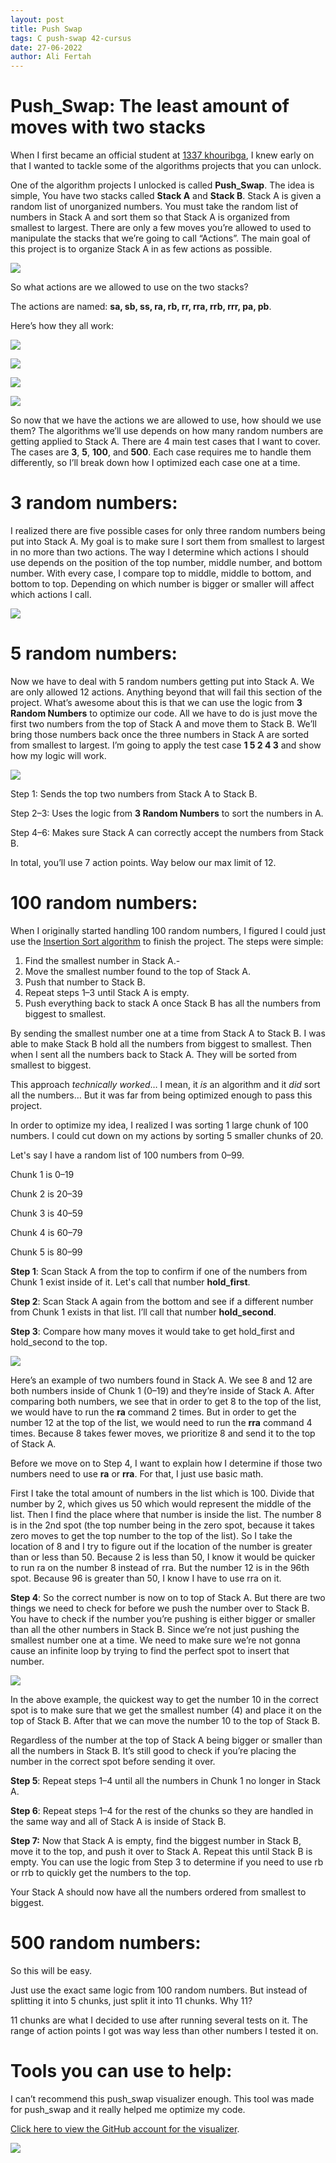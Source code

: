 ```yaml
---
layout: post
title: Push Swap
tags: C push-swap 42-cursus
date: 27-06-2022
author: Ali Fertah
---
```


# Push_Swap: The least amount of moves with two stacks

When I first became an official student at  [1337 khouribga](https://www.1337.ma/), I knew early on that I wanted to tackle some of the algorithms projects that you can unlock.

One of the algorithm projects I unlocked is called  **Push_Swap**. The idea is simple, You have two stacks called  **Stack A**  and  **Stack B**. Stack A is given a random list of unorganized numbers. You must take the random list of numbers in Stack A and sort them so that Stack A is organized from smallest to largest. There are only a few moves you’re allowed to used to manipulate the stacks that we’re going to call “Actions”. The main goal of this project is to organize Stack A in as few actions as possible.

![](https://miro.medium.com/max/1400/1*rXKk8juFHQaLzI-uJyEVog.png)

So what actions are we allowed to use on the two stacks?

The actions are named:  **sa, sb, ss, ra, rb, rr, rra, rrb, rrr, pa, pb**.

Here’s how they all work:

![](https://miro.medium.com/max/1400/1*dAHbFo-fEko25X-C8CVeKw.png)

![](https://miro.medium.com/max/1400/1*Iji-cUJbgJ1BRmLjT9Qqkw.png)

![](https://miro.medium.com/max/1400/1*v8rjNThxCvEIkbDNjomCZg.png)

![](https://miro.medium.com/max/1400/1*kE_2S1E4IoJxRF4eVt6TAQ.png)

So now that we have the actions we are allowed to use, how should we use them? The algorithms we’ll use depends on how many random numbers are getting applied to Stack A. There are 4 main test cases that I want to cover. The cases are  **3**,  **5**,  **100**, and  **500**. Each case requires me to handle them differently, so I’ll break down how I optimized each case one at a time.

# 3 random numbers:

I realized there are five possible cases for only three random numbers being put into Stack A. My goal is to make sure I sort them from smallest to largest in no more than two actions. The way I determine which actions I should use depends on the position of the top number, middle number, and bottom number. With every case, I compare top to middle, middle to bottom, and bottom to top. Depending on which number is bigger or smaller will affect which actions I call.

![](https://miro.medium.com/max/1400/1*D0U1zQFQnkI4Q_Z0QPi69g.png)

# 5 random numbers:

Now we have to deal with 5 random numbers getting put into Stack A. We are only allowed 12 actions. Anything beyond that will fail this section of the project. What’s awesome about this is that we can use the logic from  **3 Random Numbers**  to optimize our code. All we have to do is just move the first two numbers from the top of Stack A and move them to Stack B. We’ll bring those numbers back once the three numbers in Stack A are sorted from smallest to largest. I’m going to apply the test case  **1 5 2 4 3**  and show how my logic will work.

![](https://miro.medium.com/max/1400/1*qWo_KjcpGAZMuoI4WVtD6Q.png)

Step 1: Sends the top two numbers from Stack A to Stack B.

Step 2–3: Uses the logic from  **3 Random Numbers**  to sort the numbers in A.

Step 4–6: Makes sure Stack A can correctly accept the numbers from Stack B.

In total, you’ll use 7 action points. Way below our max limit of 12.

# **100 random numbers**:

When I originally started handling 100 random numbers, I figured I could just use the  [Insertion Sort algorithm](https://en.wikipedia.org/wiki/Insertion_sort)  to finish the project. The steps were simple:

1.  Find the smallest number in Stack A.-
2.  Move the smallest number found to the top of Stack A.
3.  Push that number to Stack B.
4.  Repeat steps 1–3 until Stack A is empty.
5.  Push everything back to stack A once Stack B has all the numbers from biggest to smallest.

By sending the smallest number one at a time from Stack A to Stack B. I was able to make Stack B hold all the numbers from biggest to smallest. Then when I sent all the numbers back to Stack A. They will be sorted from smallest to biggest.

This approach  _technically worked_… I mean, it  _is_  an algorithm and it  _did_  sort all the numbers… But it was far from being optimized enough to pass this project.

In order to optimize my idea, I realized I was sorting 1 large chunk of 100 numbers. I could cut down on my actions by sorting 5 smaller chunks of 20.

Let's say I have a random list of 100 numbers from 0–99.

Chunk 1 is 0–19

Chunk 2 is 20–39

Chunk 3 is 40–59

Chunk 4 is 60–79

Chunk 5 is 80–99

**Step 1**: Scan Stack A from the top to confirm if one of the numbers from Chunk 1 exist inside of it. Let's call that number  **hold_first**.

**Step 2**: Scan Stack A again from the bottom and see if a different number from Chunk 1 exists in that list. I’ll call that number  **hold_second**.

**Step 3**: Compare how many moves it would take to get hold_first and hold_second to the top.

![](https://miro.medium.com/max/678/1*WcH68sXPNecJgPwyYrA9MQ.png)

Here’s an example of two numbers found in Stack A. We see 8 and 12 are both numbers inside of Chunk 1 (0–19) and they’re inside of Stack A. After comparing both numbers, we see that in order to get 8 to the top of the list, we would have to run the  **ra**  command 2 times. But in order to get the number 12 at the top of the list, we would need to run the  **rra**  command 4 times. Because 8 takes fewer moves, we prioritize 8 and send it to the top of Stack A.

Before we move on to Step 4, I want to explain how I determine if those two numbers need to use  **ra**  or  **rra**. For that, I just use basic math.

First I take the total amount of numbers in the list which is 100. Divide that number by 2, which gives us 50 which would represent the middle of the list. Then I find the place where that number is inside the list. The number 8 is in the 2nd spot (the top number being in the zero spot, because it takes zero moves to get the top number to the top of the list). So I take the location of 8 and I try to figure out if the location of the number is greater than or less than 50. Because 2 is less than 50, I know it would be quicker to run ra on the number 8 instead of rra. But the number 12 is in the 96th spot. Because 96 is greater than 50, I know I have to use rra on it.

**Step 4**: So the correct number is now on to top of Stack A. But there are two things we need to check for before we push the number over to Stack B. You have to check if the number you’re pushing is either bigger or smaller than all the other numbers in Stack B. Since we’re not just pushing the smallest number one at a time. We need to make sure we’re not gonna cause an infinite loop by trying to find the perfect spot to insert that number.

![](https://miro.medium.com/max/1400/1*BPend1w23G0ktNNMd8st6Q.png)

In the above example, the quickest way to get the number 10 in the correct spot is to make sure that we get the smallest number (4) and place it on the top of Stack B. After that we can move the number 10 to the top of Stack B.

Regardless of the number at the top of Stack A being bigger or smaller than all the numbers in Stack B. It’s still good to check if you’re placing the number in the correct spot before sending it over.

**Step 5**: Repeat steps 1–4 until all the numbers in Chunk 1 no longer in Stack A.

**Step 6**: Repeat steps 1–4 for the rest of the chunks so they are handled in the same way and all of Stack A is inside of Stack B.

**Step 7:**  Now that Stack A is empty, find the biggest number in Stack B, move it to the top, and push it over to Stack A. Repeat this until Stack B is empty. You can use the logic from Step 3 to determine if you need to use rb or rrb to quickly get the numbers to the top.

Your Stack A should now have all the numbers ordered from smallest to biggest.

# 500 random numbers:

So this will be easy.

Just use the exact same logic from 100 random numbers. But instead of splitting it into 5 chunks, just split it into 11 chunks. Why 11?

11 chunks are what I decided to use after running several tests on it. The range of action points I got was way less than other numbers I tested it on.

# Tools you can use to help:

I can’t recommend this push_swap visualizer enough. This tool was made for push_swap and it really helped me optimize my code.

[Click here to view the GitHub account for the visualizer](https://github.com/o-reo/push_swap_visualizer).

![](https://miro.medium.com/max/1400/1*Xos_LJko0D9y0oij8hjdOw.png)